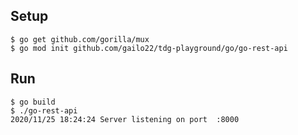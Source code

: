 Setup
---
```
$ go get github.com/gorilla/mux
$ go mod init github.com/gailo22/tdg-playground/go/go-rest-api

```


Run
---
```
$ go build
$ ./go-rest-api
2020/11/25 18:24:24 Server listening on port  :8000

```
